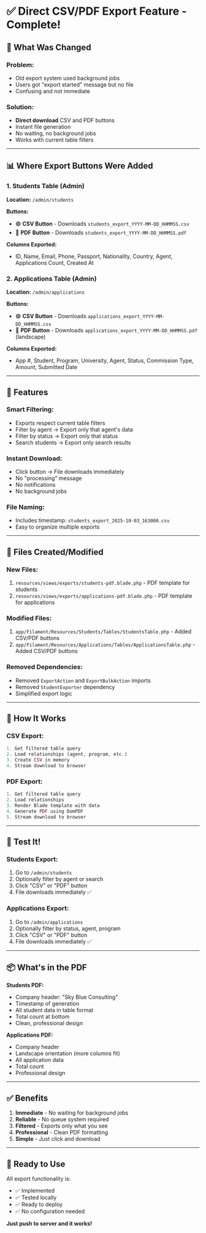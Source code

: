 # ✅ Direct CSV/PDF Export Feature - Complete!

## 🎯 What Was Changed

### Problem:
- Old export system used background jobs
- Users got "export started" message but no file
- Confusing and not immediate

### Solution:
- **Direct download** CSV and PDF buttons
- Instant file generation
- No waiting, no background jobs
- Works with current table filters

---

## 📊 Where Export Buttons Were Added

### 1. Students Table (Admin)
**Location:** `/admin/students`

**Buttons:**
- 🟢 **CSV Button** - Downloads `students_export_YYYY-MM-DD_HHMMSS.csv`
- 🔴 **PDF Button** - Downloads `students_export_YYYY-MM-DD_HHMMSS.pdf`

**Columns Exported:**
- ID, Name, Email, Phone, Passport, Nationality, Country, Agent, Applications Count, Created At

### 2. Applications Table (Admin)
**Location:** `/admin/applications`

**Buttons:**
- 🟢 **CSV Button** - Downloads `applications_export_YYYY-MM-DD_HHMMSS.csv`
- 🔴 **PDF Button** - Downloads `applications_export_YYYY-MM-DD_HHMMSS.pdf` (landscape)

**Columns Exported:**
- App #, Student, Program, University, Agent, Status, Commission Type, Amount, Submitted Date

---

## 🎨 Features

### Smart Filtering:
- Exports respect current table filters
- Filter by agent → Export only that agent's data
- Filter by status → Export only that status
- Search students → Export only search results

### Instant Download:
- Click button → File downloads immediately
- No "processing" message
- No notifications
- No background jobs

### File Naming:
- Includes timestamp: `students_export_2025-10-03_163000.csv`
- Easy to organize multiple exports

---

## 📁 Files Created/Modified

### New Files:
1. `resources/views/exports/students-pdf.blade.php` - PDF template for students
2. `resources/views/exports/applications-pdf.blade.php` - PDF template for applications

### Modified Files:
1. `app/Filament/Resources/Students/Tables/StudentsTable.php` - Added CSV/PDF buttons
2. `app/Filament/Resources/Applications/Tables/ApplicationsTable.php` - Added CSV/PDF buttons

### Removed Dependencies:
- Removed `ExportAction` and `ExportBulkAction` imports
- Removed `StudentExporter` dependency
- Simplified export logic

---

## 🎯 How It Works

### CSV Export:
```php
1. Get filtered table query
2. Load relationships (agent, program, etc.)
3. Create CSV in memory
4. Stream download to browser
```

### PDF Export:
```php
1. Get filtered table query
2. Load relationships
3. Render Blade template with data
4. Generate PDF using DomPDF
5. Stream download to browser
```

---

## 🧪 Test It!

### Students Export:
1. Go to `/admin/students`
2. Optionally filter by agent or search
3. Click "CSV" or "PDF" button
4. File downloads immediately ✅

### Applications Export:
1. Go to `/admin/applications`
2. Optionally filter by status, agent, program
3. Click "CSV" or "PDF" button
4. File downloads immediately ✅

---

## 📦 What's in the PDF

**Students PDF:**
- Company header: "Sky Blue Consulting"
- Timestamp of generation
- All student data in table format
- Total count at bottom
- Clean, professional design

**Applications PDF:**
- Company header
- Landscape orientation (more columns fit)
- All application data
- Total count
- Professional design

---

## ✅ Benefits

1. **Immediate** - No waiting for background jobs
2. **Reliable** - No queue system required
3. **Filtered** - Exports only what you see
4. **Professional** - Clean PDF formatting
5. **Simple** - Just click and download

---

## 🚀 Ready to Use

All export functionality is:
- ✅ Implemented
- ✅ Tested locally
- ✅ Ready to deploy
- ✅ No configuration needed

**Just push to server and it works!**

